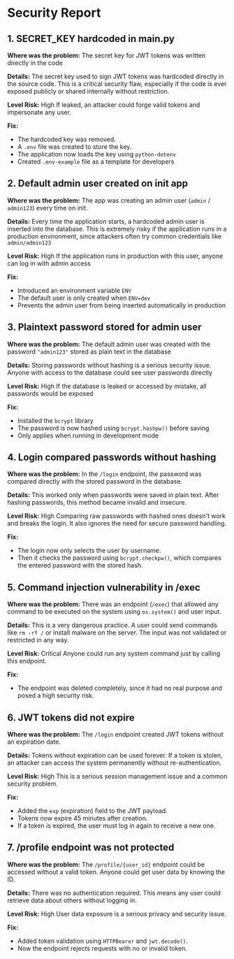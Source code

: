 # Security Report

## 1. SECRET_KEY hardcoded in main.py
**Where was the problem:**
The secret key for JWT tokens was written directly in the code

**Details:**
The secret key used to sign JWT tokens was hardcoded directly in the source code. This is a critical security flaw, especially if the code is ever exposed publicly or shared internally without restriction.

**Level Risk:** High
If leaked, an attacker could forge valid tokens and impersonate any user.

**Fix:**
- The hardcoded key was removed.
- A `.env` file was created to store the key.
- The application now loads the key using `python-dotenv`
- Created `.env-example` file as a template for developers

## 2. Default admin user created on init app
**Where was the problem:**
The app was creating an admin user (`admin` / `admin123`) every time on init.

**Details:**
Every time the application starts, a hardcoded admin user is inserted into the database. This is extremely risky if the application runs in a production environment, since attackers often try common credentials like `admin/admin123`

**Level Risk:** High
If the application runs in production with this user, anyone can log in with admin access

**Fix:**
- Introduced an environment variable `ENV`
- The default user is only created when `ENV=dev`
- Prevents the admin user from being inserted automatically in production

## 3. Plaintext password stored for admin user

**Where was the problem:**
The default admin user was created with the password `"admin123"` stored as plain text in the database

**Details:**
Storing passwords without hashing is a serious security issue. Anyone with access to the database could see user passwords directly

**Level Risk:** High
If the database is leaked or accessed by mistake, all passwords would be exposed

**Fix:**
- Installed the `bcrypt` library
- The password is now hashed using `bcrypt.hashpw()` before saving
- Only applies when running in development mode

## 4. Login compared passwords without hashing

**Where was the problem:**
In the `/login` endpoint, the password was compared directly with the stored password in the database.

**Details:**
This worked only when passwords were saved in plain text. After hashing passwords, this method became invalid and insecure.

**Level Risk:** High
Comparing raw passwords with hashed ones doesn't work and breaks the login. It also ignores the need for secure password handling.

**Fix:**
- The login now only selects the user by username.
- Then it checks the password using `bcrypt.checkpw()`, which compares the entered password with the stored hash.

## 5. Command injection vulnerability in /exec

**Where was the problem:**
There was an endpoint (`/exec`) that allowed any command to be executed on the system using `os.system()` and user input.

**Details:**
This is a very dangerous practice. A user could send commands like `rm -rf /` or install malware on the server. The input was not validated or restricted in any way.

**Level Risk:** Critical
Anyone could run any system command just by calling this endpoint.

**Fix:**
- The endpoint was deleted completely, since it had no real purpose and posed a high security risk.

## 6. JWT tokens did not expire

**Where was the problem:**
The `/login` endpoint created JWT tokens without an expiration date.

**Details:**
Tokens without expiration can be used forever. If a token is stolen, an attacker can access the system permanently without re-authentication.

**Level Risk:** High
This is a serious session management issue and a common security problem.

**Fix:**
- Added the `exp` (expiration) field to the JWT payload.
- Tokens now expire 45 minutes after creation.
- If a token is expired, the user must log in again to receive a new one.

## 7. /profile endpoint was not protected

**Where was the problem:**
The `/profile/{user_id}` endpoint could be accessed without a valid token. Anyone could get user data by knowing the ID.

**Details:**
There was no authentication required. This means any user could retrieve data about others without logging in.

**Level Risk:** High
User data exposure is a serious privacy and security issue.

**Fix:**
- Added token validation using `HTTPBearer` and `jwt.decode()`.
- Now the endpoint rejects requests with no or invalid token.
